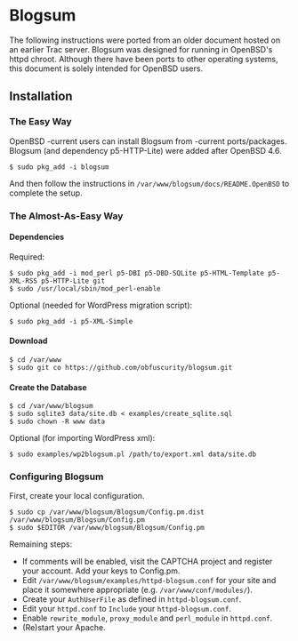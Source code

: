 Blogsum
=======

The following instructions were ported from an older document hosted on an earlier Trac server. Blogsum was designed for running in OpenBSD's httpd chroot. Although there have been ports to other operating systems, this document is solely
intended for OpenBSD users.

## Installation

### The Easy Way

OpenBSD -current users can install Blogsum from -current ports/packages. Blogsum (and dependency p5-HTTP-Lite) were added after OpenBSD 4.6.

```
$ sudo pkg_add -i blogsum
```

And then follow the instructions in `/var/www/blogsum/docs/README.OpenBSD` to complete the setup. 

### The Almost-As-Easy Way

#### Dependencies

Required:

```
$ sudo pkg_add -i mod_perl p5-DBI p5-DBD-SQLite p5-HTML-Template p5-XML-RSS p5-HTTP-Lite git
$ sudo /usr/local/sbin/mod_perl-enable
```

Optional (needed for WordPress migration script):

```
$ sudo pkg_add -i p5-XML-Simple
```

#### Download

```
$ cd /var/www
$ sudo git co https://github.com/obfuscurity/blogsum.git
```

#### Create the Database

```
$ cd /var/www/blogsum
$ sudo sqlite3 data/site.db < examples/create_sqlite.sql
$ sudo chown -R www data
```

Optional (for importing WordPress xml):

```
$ sudo examples/wp2blogsum.pl /path/to/export.xml data/site.db
```

### Configuring Blogsum

First, create your local configuration.

```
$ sudo cp /var/www/blogsum/Blogsum/Config.pm.dist /var/www/blogsum/Blogsum/Config.pm
$ sudo $EDITOR /var/www/blogsum/Blogsum/Config.pm
```

Remaining steps:

* If comments will be enabled, visit the CAPTCHA project and register your account. Add your keys to Config.pm.
* Edit `/var/www/blogsum/examples/httpd-blogsum.conf` for your site and place it somewhere appropriate (e.g. `/var/www/conf/modules/`).
* Create your `AuthUserFile` as defined in `httpd-blogsum.conf`.
* Edit your `httpd.conf` to `Include` your `httpd-blogsum.conf`.
* Enable `rewrite_module`, `proxy_module` and `perl_module` in `httpd.conf`.
* (Re)start your Apache.
